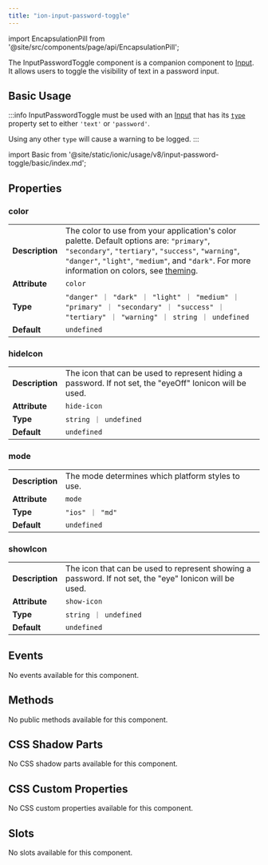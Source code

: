 ```yaml
---
title: "ion-input-password-toggle"
---
```


<head>
  <title>ion-input-password-toggle: Toggle the visibility of a password in Input</title>
  <meta name="description" content="ion-input-password-toggle is a companion component to ion-input. It allows users to toggle the visibility of text in a password input." />
</head>

import EncapsulationPill from '@site/src/components/page/api/EncapsulationPill';

<EncapsulationPill type="shadow" />

The InputPasswordToggle component is a companion component to [Input](./input). It allows users to toggle the visibility of text in a password input.

## Basic Usage

:::info
InputPasswordToggle must be used with an [Input](./input) that has its [`type`](./input/#type) property set to either `'text'` or `'password'`.

Using any other `type` will cause a warning to be logged.
:::

import Basic from '@site/static/ionic/usage/v8/input-password-toggle/basic/index.md';

<Basic />

## Properties

### color

|                 |                                                                                                                                                                                                                                                                        |
| --------------- | ---------------------------------------------------------------------------------------------------------------------------------------------------------------------------------------------------------------------------------------------------------------------- |
| **Description** | The color to use from your application's color palette. Default options are: `"primary"`, `"secondary"`, `"tertiary"`, `"success"`, `"warning"`, `"danger"`, `"light"`, `"medium"`, and `"dark"`. For more information on colors, see [theming](/docs/theming/basics). |
| **Attribute**   | `color`                                                                                                                                                                                                                                                                |
| **Type**        | `"danger" ｜ "dark" ｜ "light" ｜ "medium" ｜ "primary" ｜ "secondary" ｜ "success" ｜ "tertiary" ｜ "warning" ｜ string ｜ undefined`                                                                                                                                 |
| **Default**     | `undefined`                                                                                                                                                                                                                                                            |

### hideIcon

|                 |                                                                                                          |
| --------------- | -------------------------------------------------------------------------------------------------------- |
| **Description** | The icon that can be used to represent hiding a password. If not set, the "eyeOff" Ionicon will be used. |
| **Attribute**   | `hide-icon`                                                                                              |
| **Type**        | `string ｜ undefined`                                                                                    |
| **Default**     | `undefined`                                                                                              |

### mode

|                 |                                                   |
| --------------- | ------------------------------------------------- |
| **Description** | The mode determines which platform styles to use. |
| **Attribute**   | `mode`                                            |
| **Type**        | `"ios" ｜ "md"`                                   |
| **Default**     | `undefined`                                       |

### showIcon

|                 |                                                                                                        |
| --------------- | ------------------------------------------------------------------------------------------------------ |
| **Description** | The icon that can be used to represent showing a password. If not set, the "eye" Ionicon will be used. |
| **Attribute**   | `show-icon`                                                                                            |
| **Type**        | `string ｜ undefined`                                                                                  |
| **Default**     | `undefined`                                                                                            |

## Events

No events available for this component.

## Methods

No public methods available for this component.

## CSS Shadow Parts

No CSS shadow parts available for this component.

## CSS Custom Properties

No CSS custom properties available for this component.

## Slots

No slots available for this component.
